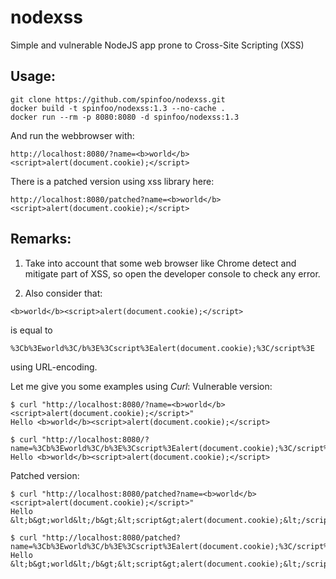 # nodexss
Simple and vulnerable NodeJS app prone to Cross-Site Scripting (XSS)

## Usage:

```
git clone https://github.com/spinfoo/nodexss.git
docker build -t spinfoo/nodexss:1.3 --no-cache .
docker run --rm -p 8080:8080 -d spinfoo/nodexss:1.3
```

And run the webbrowser with:
```
http://localhost:8080/?name=<b>world</b><script>alert(document.cookie);</script>
```

There is a patched version using xss library here:
```
http://localhost:8080/patched?name=<b>world</b><script>alert(document.cookie);</script>
```

## Remarks:

1) Take into account that some web browser like Chrome detect and mitigate part of XSS, so open the developer console to check any error.

2) Also consider that:
```
<b>world</b><script>alert(document.cookie);</script>
```
is equal to
```
%3Cb%3Eworld%3C/b%3E%3Cscript%3Ealert(document.cookie);%3C/script%3E
```
using URL-encoding.

Let me give you some examples using *Curl*:
Vulnerable version:
```
$ curl "http://localhost:8080/?name=<b>world</b><script>alert(document.cookie);</script>"
Hello <b>world</b><script>alert(document.cookie);</script>

$ curl "http://localhost:8080/?name=%3Cb%3Eworld%3C/b%3E%3Cscript%3Ealert(document.cookie);%3C/script%3E"
Hello <b>world</b><script>alert(document.cookie);</script>
```

Patched version:
```
$ curl "http://localhost:8080/patched?name=<b>world</b><script>alert(document.cookie);</script>"
Hello &lt;b&gt;world&lt;/b&gt;&lt;script&gt;alert(document.cookie);&lt;/script&gt;

$ curl "http://localhost:8080/patched?name=%3Cb%3Eworld%3C/b%3E%3Cscript%3Ealert(document.cookie);%3C/script%3E"
Hello &lt;b&gt;world&lt;/b&gt;&lt;script&gt;alert(document.cookie);&lt;/script&gt;
```
